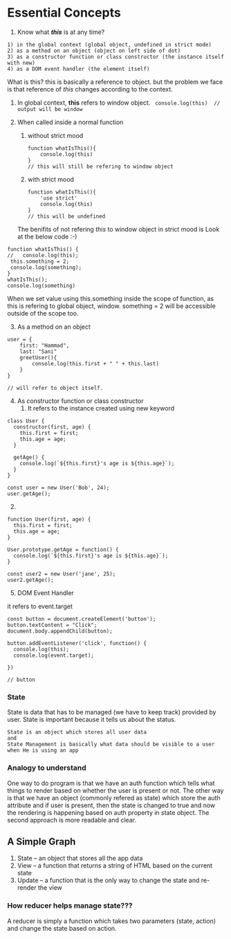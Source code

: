 # Essential Concepts

1. Know what  ***this*** is at any time?

```
1) in the global context (global object, undefined in strict mode)
2) as a method on an object (object on left side of dot)
3) as a constructor function or class constructor (the instance itself with new)
4) as a DOM event handler (the element itself)
```
What is this?
this is basically a reference to object. but the problem we face is that reference of *this* changes according to the context. 

1. In global context, **this** refers to window object.
	` console.log(this)  // output will be window`
2. When called inside a normal function
	1. without strict mood
		```
		function whatIsThis(){
			console.log(this)
		}
		// this will still be refering to window object
		```
	2. with strict mood
		 ``` 
		 function whatIsThis(){
			 'use strict'
			 console.log(this)
		 }
		// this will be undefined
		 ```
		 
	The benifits of not refering *this* to window object in strict mood is 
	Look at the below code :-)
```
function whatIsThis() {
//   console.log(this);
 this.something = 2;
 console.log(something);
}
whatIsThis();
console.log(something)

```

When we set value using this.something inside the scope of function, as this is refering to global object, window. something = 2 will be accessible outside of the scope too.

3. As a method on an object

```
user = {
	first: "Hammad",
	last: "Sani"
	greetUser(){
		console.log(this.first + " " + this.last)
	}
}

// will refer to object itself.
```

4. As constructor function or class constructor
      1. It refers to the instance created using new keyword
```
class User {
  constructor(first, age) {
    this.first = first;
    this.age = age;  
  }  
  
  getAge() {
    console.log(`${this.first}'s age is ${this.age}`);  
  }
}

const user = new User('Bob', 24);
user.getAge();
```

2. 
```
function User(first, age) {
  this.first = first;
  this.age = age;
}

User.prototype.getAge = function() {
  console.log(`${this.first}'s age is ${this.age}`);  
}

const user2 = new User('jane', 25);
user2.getAge();

```

5. DOM Event Handler

it refers to event.target
```
const button = document.createElement('button');
button.textContent = "Click";
document.body.appendChild(button);

button.addEventListener('click', function() {
  console.log(this);
  console.log(event.target);

})

// button
```




### State 
State is data that has to be managed (we have to keep track) provided by user.
State is important because it tells us about the status.

```
State is an object which stores all user data 
and
State Management is basically what data should be visible to a user when He is using an app
```

### Analogy to understand
One way to do program is that we have an auth function which tells what things to render based on whether the user is present or not.
The other way is that we have an object (commonly refered as state) which store the auth attribute and if user is present, then the state is changed to true and now the rendering is happening based on auth property in state object. 
The second approach is more readable and clear.


## A Simple Graph
1. State – an object that stores all the app data
2. View – a function that returns a string of HTML based on the current state
3. Update – a function that is the only way to change the state and re-render the view

### How reducer helps manage state???
A reducer is simply a function which takes two parameters (state, action) and change the state based on action.